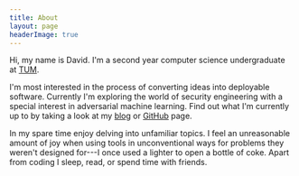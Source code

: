 ```yaml
---
title: About
layout: page
headerImage: true
---
```


<!-- 
Read more: https://html.com/tags/comment-tag/#ixzz58Mbwe05R
<p align="center">
  <img src="http://www.text2image.com/user_images/text2image_Z21925_20180222_034210.jpg">
</p>
-->

Hi, my name is David. I'm a second year computer science undergraduate at [TUM](https://www.tum.de/nc/en/homepage/). 

I'm most interested in the process of converting ideas into deployable software. Currently I'm exploring the world of security engineering with a special interest in adversarial machine learning. Find out what I'm currently up to by taking a look at my [blog](http://davidglavas.me/blog/) or [GitHub](https://github.com/davidglavas) page.

In my spare time enjoy delving into unfamiliar topics. I feel an unreasonable amount of joy when using tools in unconventional ways for problems they weren't designed for---I once used a lighter to open a bottle of coke. Apart from coding I sleep, read, or spend time with friends.
